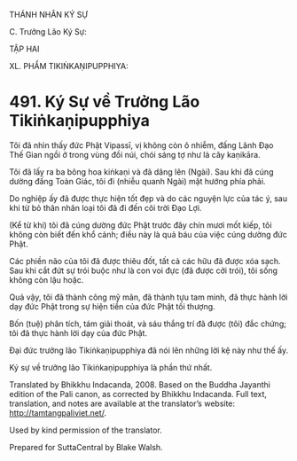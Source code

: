 THÁNH NHÂN KÝ SỰ

C. Trưởng Lão Ký Sự:

TẬP HAI

XL. PHẨM TIKIṄKAṆIPUPPHIYA:

# 491\. Ký Sự về Trưởng Lão Tikiṅkaṇipupphiya

Tôi đã nhìn thấy đức Phật Vipassī, vị không còn ô nhiễm, đấng Lãnh Đạo Thế Gian ngồi ở trong vùng đồi núi, chói sáng tợ như là cây kaṇikāra.

Tôi đã lấy ra ba bông hoa kiṅkaṇi và đã dâng lên (Ngài). Sau khi đã cúng dường đấng Toàn Giác, tôi đi (nhiễu quanh Ngài) mặt hướng phía phải.

Do nghiệp ấy đã được thực hiện tốt đẹp và do các nguyện lực của tác ý, sau khi từ bỏ thân nhân loại tôi đã đi đến cõi trời Đạo Lợi.

(Kể từ khi) tôi đã cúng dường đức Phật trước đây chín mươi mốt kiếp, tôi không còn biết đến khổ cảnh; điều này là quả báu của việc cúng dường đức Phật.

Các phiền não của tôi đã được thiêu đốt, tất cả các hữu đã được xóa sạch. Sau khi cắt đứt sự trói buộc như là con voi đực (đã được cởi trói), tôi sống không còn lậu hoặc.

Quả vậy, tôi đã thành công mỹ mãn, đã thành tựu tam minh, đã thực hành lời dạy đức Phật trong sự hiện tiền của đức Phật tối thượng.

Bốn (tuệ) phân tích, tám giải thoát, và sáu thắng trí đã được (tôi) đắc chứng; tôi đã thực hành lời dạy của đức Phật.

Đại đức trưởng lão Tikiṅkaṇipupphiya đã nói lên những lời kệ này như thế ấy.

Ký sự về trưởng lão Tikiṅkaṇipupphiya là phần thứ nhất.

Translated by Bhikkhu Indacanda, 2008. Based on the Buddha Jayanthi edition of the Pali canon, as corrected by Bhikkhu Indacanda. Full text, translation, and notes are available at the translator’s website: http://tamtangpaliviet.net/.

Used by kind permission of the translator.

Prepared for SuttaCentral by Blake Walsh.